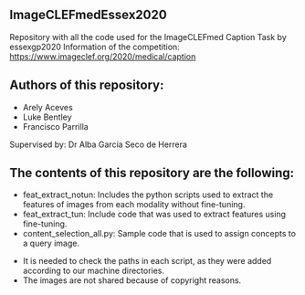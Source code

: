 ## ImageCLEFmedEssex2020
Repository with all the code used for the ImageCLEFmed Caption Task by essexgp2020
Information of the competition: https://www.imageclef.org/2020/medical/caption

## Authors of this repository:
- Arely Aceves
- Luke Bentley
- Francisco Parrilla

Supervised by: Dr Alba García Seco de Herrera

## The contents of this repository are the following:
- feat_extract_notun: Includes the python scripts used to extract the features of images from each modality without fine-tuning.
- feat_extract_tun: Include code that was used to extract features using fine-tuning.
- content_selection_all.py: Sample code that is used to assign concepts to a query image. 

* It is needed to check the paths in each script, as they were added according to our machine directories.
* The images are not shared because of copyright reasons.


